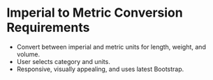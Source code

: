 # Imperial to Metric Conversion Requirements
- Convert between imperial and metric units for length, weight, and volume.
- User selects category and units.
- Responsive, visually appealing, and uses latest Bootstrap.
